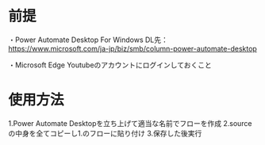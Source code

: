 # 前提
・Power Automate Desktop For Windows
DL先：https://www.microsoft.com/ja-jp/biz/smb/column-power-automate-desktop

・Microsoft Edge
Youtubeのアカウントにログインしておくこと


# 使用方法
1.Power Automate Desktopを立ち上げて適当な名前でフローを作成
2.sourceの中身を全てコピーし1.のフローに貼り付け
3.保存した後実行

